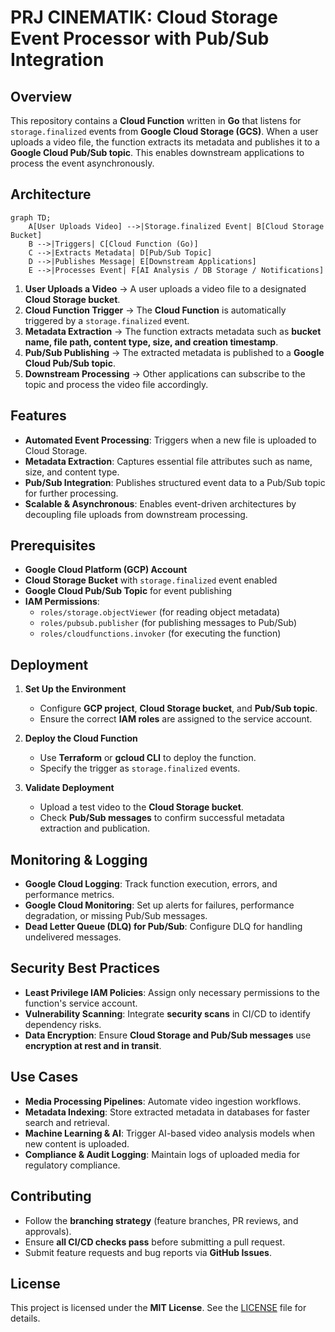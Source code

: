 # **PRJ CINEMATIK: Cloud Storage Event Processor with Pub/Sub Integration**

## **Overview**

This repository contains a **Cloud Function** written in **Go** that listens for `storage.finalized` events from **Google Cloud Storage (GCS)**. When a user uploads a video file, the function extracts its metadata and publishes it to a **Google Cloud Pub/Sub topic**. This enables downstream applications to process the event asynchronously.

## **Architecture**

```mermaid
graph TD;
    A[User Uploads Video] -->|Storage.finalized Event| B[Cloud Storage Bucket]
    B -->|Triggers| C[Cloud Function (Go)]
    C -->|Extracts Metadata| D[Pub/Sub Topic]
    D -->|Publishes Message| E[Downstream Applications]
    E -->|Processes Event| F[AI Analysis / DB Storage / Notifications]
```

1. **User Uploads a Video** → A user uploads a video file to a designated **Cloud Storage bucket**.
2. **Cloud Function Trigger** → The **Cloud Function** is automatically triggered by a `storage.finalized` event.
3. **Metadata Extraction** → The function extracts metadata such as **bucket name, file path, content type, size, and creation timestamp**.
4. **Pub/Sub Publishing** → The extracted metadata is published to a **Google Cloud Pub/Sub topic**.
5. **Downstream Processing** → Other applications can subscribe to the topic and process the video file accordingly.

## **Features**

- **Automated Event Processing**: Triggers when a new file is uploaded to Cloud Storage.
- **Metadata Extraction**: Captures essential file attributes such as name, size, and content type.
- **Pub/Sub Integration**: Publishes structured event data to a Pub/Sub topic for further processing.
- **Scalable & Asynchronous**: Enables event-driven architectures by decoupling file uploads from downstream processing.

## **Prerequisites**

- **Google Cloud Platform (GCP) Account**
- **Cloud Storage Bucket** with `storage.finalized` event enabled
- **Google Cloud Pub/Sub Topic** for event publishing
- **IAM Permissions**:
  - `roles/storage.objectViewer` (for reading object metadata)
  - `roles/pubsub.publisher` (for publishing messages to Pub/Sub)
  - `roles/cloudfunctions.invoker` (for executing the function)

## **Deployment**

1. **Set Up the Environment**

   - Configure **GCP project**, **Cloud Storage bucket**, and **Pub/Sub topic**.
   - Ensure the correct **IAM roles** are assigned to the service account.

2. **Deploy the Cloud Function**

   - Use **Terraform** or **gcloud CLI** to deploy the function.
   - Specify the trigger as `storage.finalized` events.

3. **Validate Deployment**
   - Upload a test video to the **Cloud Storage bucket**.
   - Check **Pub/Sub messages** to confirm successful metadata extraction and publication.

## **Monitoring & Logging**

- **Google Cloud Logging**: Track function execution, errors, and performance metrics.
- **Google Cloud Monitoring**: Set up alerts for failures, performance degradation, or missing Pub/Sub messages.
- **Dead Letter Queue (DLQ) for Pub/Sub**: Configure DLQ for handling undelivered messages.

## **Security Best Practices**

- **Least Privilege IAM Policies**: Assign only necessary permissions to the function's service account.
- **Vulnerability Scanning**: Integrate **security scans** in CI/CD to identify dependency risks.
- **Data Encryption**: Ensure **Cloud Storage and Pub/Sub messages** use **encryption at rest and in transit**.

## **Use Cases**

- **Media Processing Pipelines**: Automate video ingestion workflows.
- **Metadata Indexing**: Store extracted metadata in databases for faster search and retrieval.
- **Machine Learning & AI**: Trigger AI-based video analysis models when new content is uploaded.
- **Compliance & Audit Logging**: Maintain logs of uploaded media for regulatory compliance.

## **Contributing**

- Follow the **branching strategy** (feature branches, PR reviews, and approvals).
- Ensure **all CI/CD checks pass** before submitting a pull request.
- Submit feature requests and bug reports via **GitHub Issues**.

## **License**

This project is licensed under the **MIT License**. See the [LICENSE](LICENSE) file for details.
